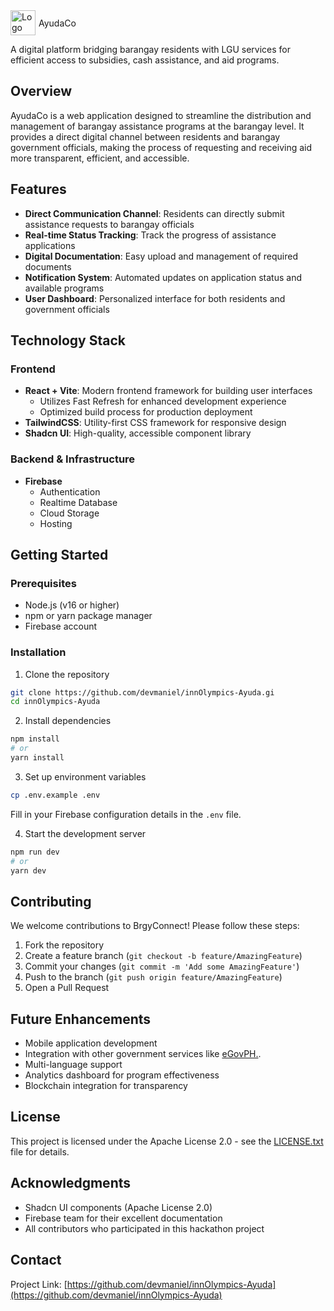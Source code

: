 <div style="display: flex; align-items: center;">
  <img src="https://github.com/user-attachments/assets/dcd38372-92db-4c6f-830f-388117de1b1f" width="40" height="40" alt="Logo" style="margin-right: 5px;">
  AyudaCo
</div>

A digital platform bridging barangay residents with LGU services for efficient access to subsidies, cash assistance, and aid programs.

## Overview

AyudaCo is a web application designed to streamline the distribution and management of barangay assistance programs at the barangay level. It provides a direct digital channel between residents and barangay government officials, making the process of requesting and receiving aid more transparent, efficient, and accessible.

## Features

- **Direct Communication Channel**: Residents can directly submit assistance requests to barangay officials
- **Real-time Status Tracking**: Track the progress of assistance applications
- **Digital Documentation**: Easy upload and management of required documents
- **Notification System**: Automated updates on application status and available programs
- **User Dashboard**: Personalized interface for both residents and government officials

## Technology Stack

### Frontend
- **React + Vite**: Modern frontend framework for building user interfaces
  - Utilizes Fast Refresh for enhanced development experience
  - Optimized build process for production deployment
- **TailwindCSS**: Utility-first CSS framework for responsive design
- **Shadcn UI**: High-quality, accessible component library

### Backend & Infrastructure
- **Firebase**
  - Authentication
  - Realtime Database
  - Cloud Storage
  - Hosting

## Getting Started

### Prerequisites
- Node.js (v16 or higher)
- npm or yarn package manager
- Firebase account

### Installation

1. Clone the repository
```bash
git clone https://github.com/devmaniel/innOlympics-Ayuda.gi
cd innOlympics-Ayuda
```

2. Install dependencies
```bash
npm install
# or
yarn install
```

3. Set up environment variables
```bash
cp .env.example .env
```
Fill in your Firebase configuration details in the `.env` file.

4. Start the development server
```bash
npm run dev
# or
yarn dev
```

## Contributing

We welcome contributions to BrgyConnect! Please follow these steps:

1. Fork the repository
2. Create a feature branch (`git checkout -b feature/AmazingFeature`)
3. Commit your changes (`git commit -m 'Add some AmazingFeature'`)
4. Push to the branch (`git push origin feature/AmazingFeature`)
5. Open a Pull Request

## Future Enhancements

- Mobile application development
- Integration with other government services like [eGovPH.](https://e.gov.ph/).
- Multi-language support
- Analytics dashboard for program effectiveness
- Blockchain integration for transparency

## License

This project is licensed under the Apache License 2.0 - see the [LICENSE.txt](LICENSE.txt) file for details.

## Acknowledgments

- Shadcn UI components (Apache License 2.0)
- Firebase team for their excellent documentation
- All contributors who participated in this hackathon project

## Contact

Project Link: [https://github.com/devmaniel/innOlympics-Ayuda](https://github.com/devmaniel/innOlympics-Ayuda)
